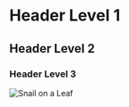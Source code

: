 # Header Level 1

## Header Level 2

### Header Level 3

![Snail on a Leaf](https://cdn.pixabay.com/photo/2022/10/21/10/51/snail-7536762_1280.jpg)
